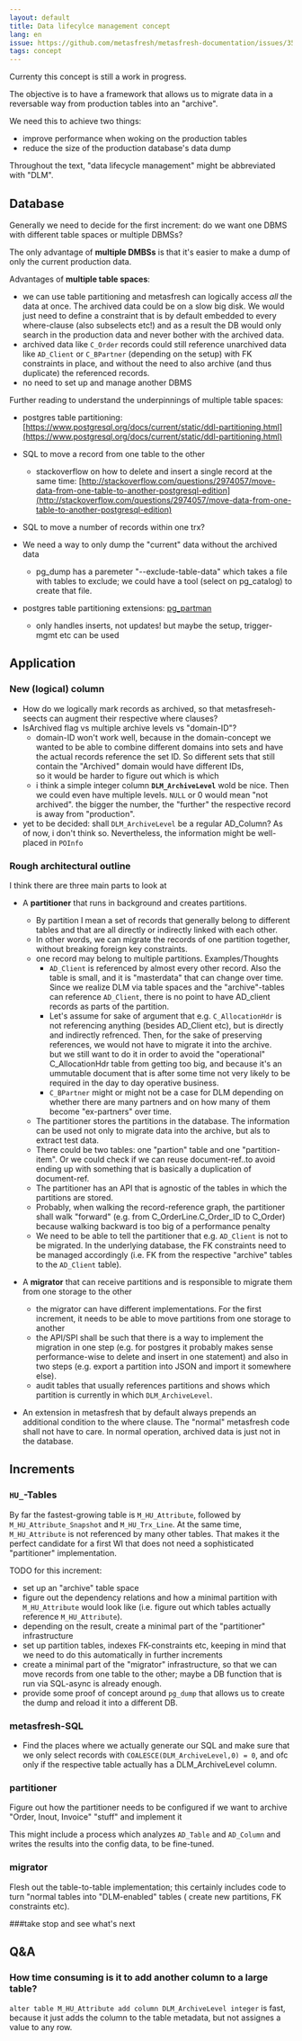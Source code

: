 ```yaml
---
layout: default
title: Data lifecylce management concept
lang: en
issue: https://github.com/metasfresh/metasfresh-documentation/issues/35
tags: concept
---
```


Currenty this concept is still a work in progress.

The objective is to have a framework that allows us to migrate data in a reversable way from production tables into an "archive".

We need this to achieve two things:
* improve performance when woking on the production tables
* reduce the size of the production database's data dump

Throughout the text, "data lifecycle management" might be abbreviated with "DLM".

## Database

Generally we need to decide for the first increment: do we want one DBMS with different table spaces or multiple DBMSs?

The only advantage of **multiple DMBSs** is that it's easier to make a dump of only the current production data.

Advantages of **multiple table spaces**:
* we can use table partitioning and metasfresh can logically access *all* the data at once. 
The archived data could be on a slow big disk. 
We would just need to define a constraint that is by default embedded to every where-clause (also subselects etc!) and as a result the DB would only search in the production data and never bother with the archived data.
* archived data like `C_Order` records could still reference unarchived data like `AD_Client` or `C_BPartner` (depending on the setup) with FK constraints in place, and without the need to also archive (and thus duplicate) the referenced records.
* no need to set up and manage another DBMS

Further reading to understand the underpinnings of multiple table spaces:

* postgres table partitioning: [https://www.postgresql.org/docs/current/static/ddl-partitioning.html](https://www.postgresql.org/docs/current/static/ddl-partitioning.html)
* SQL to move a record from one table to the other
  - stackoverflow on how to delete and insert a single record at the same time: [http://stackoverflow.com/questions/2974057/move-data-from-one-table-to-another-postgresql-edition](http://stackoverflow.com/questions/2974057/move-data-from-one-table-to-another-postgresql-edition)
* SQL to move a number of records within one trx?
* We need a way to only dump the "current" data without the archived data
  - pg_dump has a paremeter "--exclude-table-data" which takes a file with tables to exclude; we could have a tool (select on pg_catalog) to create that file.

* postgres table partitioning extensions: [pg_partman](https://github.com/keithf4/pg_partman) 
   - only handles inserts, not updates! but maybe the setup, trigger-mgmt etc can be used

## Application

### New (logical) column

* How do we logically mark records as archived, so that metasfreseh-seects can augment their respective where clauses?
* IsArchived flag vs multiple archive levels vs "domain-ID"?
  - domain-ID won't work well, because in the domain-concept we wanted to be able to combine different domains into sets and have the actual records reference the set ID. So different sets that still contain the "Archived" domain would have different IDs,<br>
so it would be harder to figure out which is which  
  - i think a simple integer column **`DLM_ArchiveLevel`** wold be nice. Then we could even have multiple levels. `NULL` or 0 would mean "not archived". the bigger the number, the "further" the respective record is away from "production".
* yet to be decided: shall `DLM_ArchiveLevel` be a regular AD_Column? As of now, i don't think so. Nevertheless, the information might be well-placed in `POInfo`

### Rough architectural outline

I think there are three main parts to look at
* A **partitioner** that runs in background and creates partitions.<br>
  - By partition I mean a set of records that generally belong to different tables and that are all directly or indirectly linked with each other.<br>
  - In other words, we can migrate the records of one partition together, without breaking foreign key constraints.
  - one record may belong to multiple partitions. Examples/Thoughts
    - `AD_Client` is referenced by almost every other record. Also the table is small, and it is "masterdata" that can change   over time.<br>Since we realize DLM via table spaces and the "archive"-tables can reference `AD_Client`, there is no       point to have AD_client records as parts of the partition.
    - Let's assume for sake of argument that e.g. `C_AllocationHdr` is not referencing anything (besides AD_Client etc), but is directly and indirectly refrenced. Then, for the sake of preserving references, we would not have to migrate it into the archive.<br>but we still want to do it in order to avoid the "operational" C_AllocationHdr table from getting too big, and because it's an ummutable document that is after some time not very likely to be required in the day to day operative business.
    - `C_BPartner` might or might not be a case for DLM depending on whether there are many partners and on how many of them become "ex-partners" over time.
  - The partitioner stores the partitions in the database. The information can be used not only to migrate data into the archive, but als to extract test data.
  - There could be two tables: one "partion" table and one "partition-item". Or we could check if we can reuse document-ref..to avoid ending up with something that is basically a duplication of document-ref.
  - The partitioner has an API that is agnostic of the tables in which the partitions are stored.
  - Probably, when walking the record-reference graph, the partitioner shall walk "forward" (e.g. from C_OrderLine.C_Order_ID to C_Order) because walking backward is too big of a performance penalty
  - We need to be able to tell the partitioner that e.g. `AD_Client` is not to be migrated. In the underlying database, the FK constraints need to be managed accordingly (i.e. FK from the respective "archive" tables to the `AD_Client` table).
  
* A **migrator** that can receive partitions and is responsible to migrate them from one storage to the other
  - the migrator can have different implementations. For the first increment, it needs to be able to move partitions from one storage to another
  - the API/SPI shall be such that there is a way to implement the migration in one step (e.g. for postgres it probably makes sense performance-wise to delete and insert in one statement) and also in two steps (e.g. export a partition into JSON and import it somewhere else).
  - audit tables that usually references partitions and shows which partition is currently in which `DLM_ArchiveLevel`.
  
* An extension in metasfresh that by default always prepends an additional condition to the where clause. The "normal" metasfresh code shall not have to care. In normal operation, archived data is just not in the database.

## Increments

### `HU_`-Tables

By far the fastest-growing table is `M_HU_Attribute`, followed by `M_HU_Attribute_Snapshot` and `M_HU_Trx_Line`. At the same time, `M_HU_Attribute` is not referenced by many other tables.
That makes it the perfect candidate for a first WI that does not need a sophisticated "partitioner" implementation.
 
TODO for this increment:
* set up an "archive" table space
* figure out the dependency relations and how a minimal partition with `M_HU_Attribute` would look like (i.e. figure out which tables actually reference `M_HU_Attribute`).
* depending on the result, create a minimal part of the "partitioner" infrastructure
* set up partition tables, indexes FK-constraints etc, keeping in mind that we need to do this automatically in further increments
* create a minimal part of the "migrator" infrastructure, so that we can move records from one table to the other; maybe a DB function that is run via SQL-async is already enough.
* provide some proof of concept around `pg_dump` that allows us to create the dump and reload it into a different DB.

### metasfresh-SQL

* Find the places where we actually generate our SQL and make sure that we only select records with `COALESCE(DLM_ArchiveLevel,0) = 0`, and ofc only if the respective table actually has a DLM_ArchiveLevel column.

### partitioner

Figure out how the partitioner needs to be configured if we want to archive "Order, Inout, Invoice" "stuff" and implement it

This might include a process which analyzes `AD_Table` and `AD_Column` and writes the results into the config data, to be fine-tuned.

### migrator

Flesh out the table-to-table implementation; this certainly includes code to turn "normal tables into "DLM-enabled" tables ( create new partitions, FK constraints etc).

###take stop and see what's next

## Q&A

### How time consuming is it to add another column to a large table?

`alter table M_HU_Attribute add column DLM_ArchiveLevel integer` is fast, because it just adds the column to the table metadata, but not assignes a value to any row.

